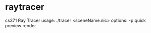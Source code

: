 # raytracer
cs371 Ray Tracer
usage: ./tracer <sceneName.nic> <options>
options:
  -p quick preview render
